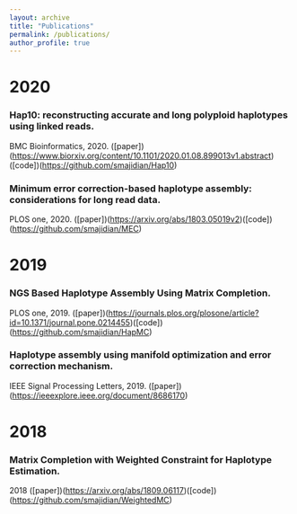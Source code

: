 ```yaml
---
layout: archive
title: "Publications"
permalink: /publications/
author_profile: true
---
```


# 2020


### Hap10: reconstructing accurate and long polyploid haplotypes using linked reads.
BMC Bioinformatics, 2020. ([paper])(https://www.biorxiv.org/content/10.1101/2020.01.08.899013v1.abstract)([code])(https://github.com/smajidian/Hap10)


### Minimum error correction-based haplotype assembly: considerations for long read data.
PLOS one, 2020. ([paper])(https://arxiv.org/abs/1803.05019v2)([code])(https://github.com/smajidian/MEC)


#  2019

### NGS Based Haplotype Assembly Using Matrix Completion.
PLOS one, 2019. ([paper])(https://journals.plos.org/plosone/article?id=10.1371/journal.pone.0214455)([code])(https://github.com/smajidian/HapMC)

### Haplotype assembly using manifold optimization and error correction mechanism.
IEEE Signal Processing Letters, 2019. ([paper])(https://ieeexplore.ieee.org/document/8686170)




# 2018

### Matrix Completion with Weighted Constraint for Haplotype Estimation.
2018 ([paper])(https://arxiv.org/abs/1809.06117)([code])(https://github.com/smajidian/WeightedMC)
